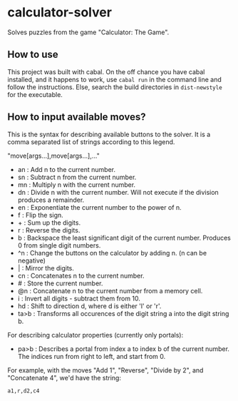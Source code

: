 # calculator-solver
Solves puzzles from the game "Calculator: The Game".

## How to use

This project was built with cabal.  On the off chance you have cabal installed, and it happens to work,
use `cabal run` in the command line and follow the instructions.  Else, search the build directories in `dist-newstyle` for the executable.

## How to input available moves?

This is the syntax for describing available buttons to the solver.  It is a comma separated list of strings according to this legend.

"move[args...],move[args...],..."

- an : Add n to the current number.
- sn : Subtract n from the current number.
- mn : Multiply n with the current number.
- dn : Divide n with the current number.  Will not execute if the division produces a remainder.
- en : Exponentiate the current number to the power of n.
- f  : Flip the sign.
- \+  : Sum up the digits.
- r  : Reverse the digits.
- b  : Backspace the least significant digit of the current number.  Produces 0 from single digit numbers.
- ^n : Change the buttons on the calculator by adding n. (n can be negative)
- |  : Mirror the digits.
- cn : Concatenates n to the current number.
- \#  : Store the current number.
- @n : Concatenate n to the current number from a memory cell.
- i  : Invert all digits - subtract them from 10.
- hd : Shift to direction d, where d is either 'l' or 'r'.
- ta>b : Transforms all occurences of the digit string a into the digit string b.

For describing calculator properties (currently only portals):

- pa>b : Describes a portal from index a to index b of the current number.  The indices run from right to left, and start from 0.

For example, with the moves "Add 1", "Reverse", "Divide by 2", and "Concatenate 4", we'd have the string:

`a1,r,d2,c4`
